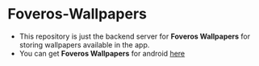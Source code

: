 # Foveros-Wallpapers

- This repository is just the backend server for **Foveros Wallpapers** for storing wallpapers available in the app.
- You can get **Foveros Wallpapers** for android [here](https://play.google.com/store/apps/details?id=com.danish.foveroswallpapers&hl=en)
